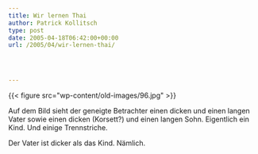 ```yaml
---
title: Wir lernen Thai
author: Patrick Kollitsch
type: post
date: 2005-04-18T06:42:00+00:00
url: /2005/04/wir-lernen-thai/




---
```

{{< figure src="wp-content/old-images/96.jpg" >}}

Auf dem Bild sieht der geneigte Betrachter einen dicken und einen langen Vater sowie einen dicken (Korsett?) und einen langen Sohn. Eigentlich ein Kind. Und einige Trennstriche. 

Der Vater ist dicker als das Kind. Nämlich.
